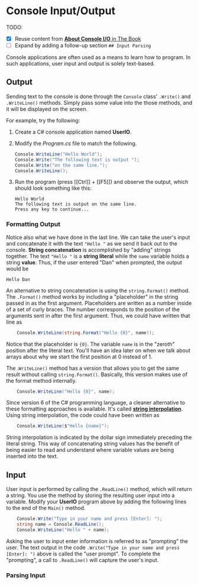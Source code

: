 # Console Input/Output

TODO:

- [x] Reuse content from [**About Console I/O** in The Book](https://programming-0101.github.io/TheBook/Teach/console-1.html)
- [ ] Expand by adding a follow-up section `## Input Parsing`

Console applications are often used as a means to learn how to program. In such applications, user input and output is solely text-based.

## Output

Sending text to the console is done through the `Console` class' `.Write()` and `.WriteLine()` methods. Simply pass some value into the those methods, and it will be displayed on the screen.

For example, try the following:

1. Create a C# console application named **UserIO**.
1. Modify the *Program.cs* file to match the following.

    ```csharp
    Console.WriteLine("Hello World");
    Console.Write("The following text is output ");
    Console.Write("on the same line.");
    Console.WriteLine();
    ```

1. Run the program (press [[Ctrl]] + [[F5]]) and observe the output, which should look something like this:

    ```shell
    Hello World
    The following text is output on the same line.
    Press any key to continue...
    ```

### Formatting Output

Notice also what we have done in the last line. We can take the user's input and concatenate it with the text `"Hello "` as we send it back out to the console. **String concatenation** is accomplished by "adding" strings together. The text `"Hello "` is a **string literal** while the `name` variable holds a string **value**. Thus, if the user entered "Dan" when prompted, the output would be

```shell
Hello Dan
```

An alternative to string concatenation is using the `string.Format()` method. The `.Format()` method works by including a "placeholder" in the string passed in as the first argument. Placeholders are written as a number inside of a set of curly braces. The number corresponds to the position of the arguments sent in after the first argument. Thus, we could have written that line as

```csharp
    Console.WriteLine(string.Format("Hello {0}", name));
```

Notice that the placeholder is `{0}`. The variable `name` is in the "zeroth" position after the literal text. You'll have an idea later on when we talk about arrays about why we start the first position at 0 instead of 1.

The .`WriteLine()` method has a version that allows you to get the same result without calling `string.Format()`. Basically, this version makes use of the format method internally.

```csharp
    Console.WriteLine("Hello {0}", name);
```

Since version 6 of the C# programming language, a cleaner alternative to these formatting approaches is available. It's called [**string interpolation**](https://docs.microsoft.com/dotnet/csharp/language-reference/tokens/interpolated). Using string interpolation, the code could have been written as

```csharp
    Console.WriteLine($"Hello {name}");
```

String interpolation is indicated by the dollar sign immediately preceding the literal string. This way of concatenating string values has the benefit of being easier to read and understand where variable values are being inserted into the text.

## Input

User input is performed by calling the `.ReadLine()` method, which will return a string. You use the method by storing the resulting user input into a variable. Modify your **UserIO** program above by adding the following lines to the end of the `Main()` method.

```csharp
    Console.Write("Type in your name and press [Enter]: ");
    string name = Console.ReadLine();
    Console.WriteLine("Hello " + name);
```

Asking the user to input enter information is referred to as "prompting" the user. The text output in the code `.Write("Type in your name and press [Enter]: ")` above is called the "user prompt". To complete the "prompting", a call to `.ReadLine()` will capture the user's input.

### Parsing Input

